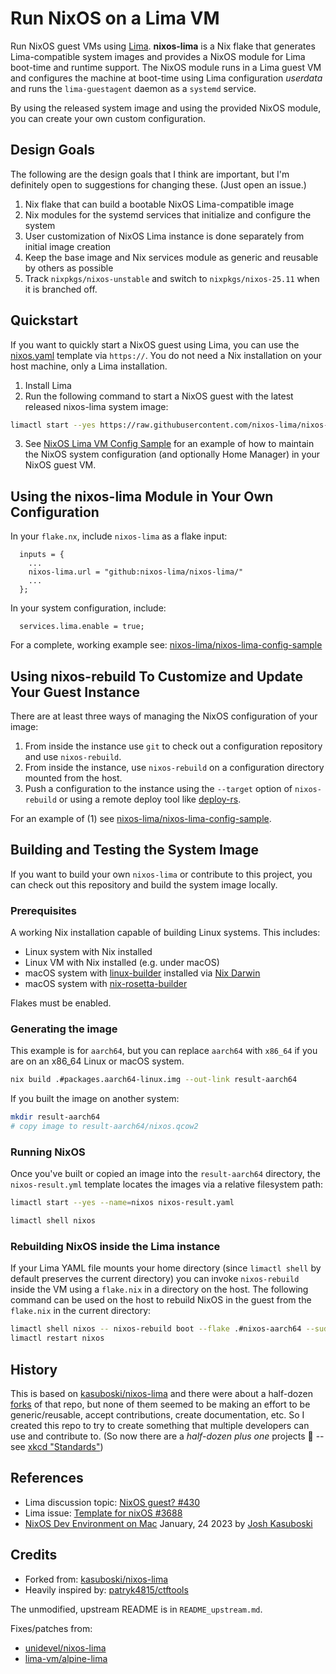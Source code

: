 # Run NixOS on a Lima VM

Run NixOS guest VMs using [Lima](https://lima-vm.io). **nixos-lima** is a Nix flake that generates Lima-compatible system images and provides a NixOS module for Lima boot-time and runtime support. The NixOS module runs in a Lima guest VM and configures the machine at boot-time using Lima configuration _userdata_ and runs the `lima-guestagent` daemon as a `systemd` service.

By using the released system image and using the provided NixOS module, you can create your own custom configuration.

## Design Goals

The following are the design goals that I think are important, but I'm definitely open to suggestions for changing these. (Just open an issue.)

1. Nix flake that can build a bootable NixOS Lima-compatible image
2. Nix modules for the systemd services that initialize and configure the system
3. User customization of NixOS Lima instance is done separately from initial image creation
4. Keep the base image and Nix services module as generic and reusable by others as possible
5. Track `nixpkgs/nixos-unstable` and switch to `nixpkgs/nixos-25.11` when it is branched off.

## Quickstart

If you want to quickly start a NixOS guest using Lima, you can use the [nixos.yaml](https://github.com/nixos-lima/nixos-lima/blob/master/nixos.yaml) template via `https://`. You do not need a Nix installation on your host machine, only a Lima installation. 

1. Install Lima
2. Run the following command to start a NixOS guest with the latest released nixos-lima system image:

```bash
limactl start --yes https://raw.githubusercontent.com/nixos-lima/nixos-lima/master/nixos.yaml
```
    
3. See [NixOS Lima VM Config Sample](https://github.com/nixos-lima/nixos-lima-config-sample) for an example of how to maintain the NixOS system configuration (and optionally Home Manager) in your NixOS guest VM.

## Using the nixos-lima Module in Your Own Configuration

In your `flake.nx`, include `nixos-lima` as a flake input:

```
  inputs = {
    ...
    nixos-lima.url = "github:nixos-lima/nixos-lima/"
    ...
  };
```

In your system configuration, include:

```
  services.lima.enable = true;
```

For a complete, working example see: [nixos-lima/nixos-lima-config-sample](https://github.com/nixos-lima/nixos-lima-config-sample)

## Using nixos-rebuild To Customize and Update Your Guest Instance

There are at least three ways of managing the NixOS configuration of your image:

1. From inside the instance use `git` to check out a configuration repository and use `nixos-rebuild`.
2. From inside the instance, use `nixos-rebuild` on a configuration directory mounted from the host.
3. Push a configuration to the instance using the `--target` option of `nixos-rebuild` or using a remote deploy tool like [deploy-rs](https://github.com/serokell/deploy-rs).

For an example of (1) see [nixos-lima/nixos-lima-config-sample](https://github.com/nixos-lima/nixos-lima-config-sample).

## Building and Testing the System Image

If you want to build your own `nixos-lima` or contribute to this project, you can check out this repository and build the system image locally.

### Prerequisites

A working Nix installation capable of building Linux systems. This includes:

* Linux system with Nix installed
* Linux VM with Nix installed (e.g. under macOS)
* macOS system with [linux-builder](https://nixos.org/manual/nixpkgs/unstable/#sec-darwin-builder) installed via [Nix Darwin](https://github.com/LnL7/nix-darwin)
* macOS system with [nix-rosetta-builder](https://github.com/cpick/nix-rosetta-builder)

Flakes must be enabled.

### Generating the image
  
This example is for `aarch64`, but you can replace `aarch64` with `x86_64` if you are on an x86_64 Linux or macOS system.

```bash
nix build .#packages.aarch64-linux.img --out-link result-aarch64
```

If you built the image on another system:

```bash
mkdir result-aarch64
# copy image to result-aarch64/nixos.qcow2
```

### Running NixOS

Once you've built or copied an image into the `result-aarch64` directory, the `nixos-result.yml` template locates the images via a relative filesystem path:

```bash
limactl start --yes --name=nixos nixos-result.yaml

limactl shell nixos
```

### Rebuilding NixOS inside the Lima instance

If your Lima YAML file mounts your home directory (since `limactl shell` by default preserves
the current directory) you can invoke `nixos-rebuild` inside the VM using a `flake.nix` in a
directory on the host. The following command can be used on the host to rebuild NixOS in the guest from the `flake.nix` in the current directory:

```bash
limactl shell nixos -- nixos-rebuild boot --flake .#nixos-aarch64 --sudo
limactl restart nixos
```

## History

This is based on [kasuboski/nixos-lima](https://github.com/kasuboski/nixos-lima) and there were about a half-dozen [forks](https://github.com/kasuboski/nixos-lima/forks) of that repo, but none of them seemed to be making an effort to be generic/reusable, accept contributions, create documentation, etc. So I created this repo to try to create something that multiple developers can use and contribute to. (So now there are a _half-dozen plus one_ projects 🤣  -- see [xkcd "Standards"](https://xkcd.com/927/))

## References

* Lima discussion topic: [NixOS guest? #430](https://github.com/lima-vm/lima/discussions/430)
* Lima issue: [Template for nixOS #3688](https://github.com/lima-vm/lima/issues/3688)
* [NixOS Dev Environment on Mac](https://www.joshkasuboski.com/posts/nix-dev-environment/) January, 24 2023 by [Josh Kasuboski](https://www.joshkasuboski.com)

## Credits

* Forked from: [kasuboski/nixos-lima](https://github.com/kasuboski/nixos-lima)
* Heavily inspired by: [patryk4815/ctftools](https://github.com/patryk4815/ctftools/tree/master/lima-vm)

The unmodified, upstream README is in `README_upstream.md`.

Fixes/patches from:

* [unidevel/nixos-lima](https://github.com/unidevel/nixos-lima)
* [lima-vm/alpine-lima](https://github.com/lima-vm/alpine-lima)
